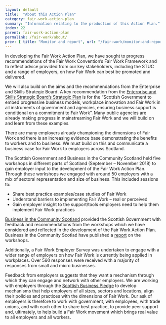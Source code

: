 ```yaml
---
layout: default
title:  "About this Action Plan"
category: fair-work-action-plan
summary: "Information relating to the production of this Action Plan."
index: 22
parent: fair-work-action-plan
permalink: /fair-work/about/
prev: { title: "Monitor and report", url: "/fair-work/monitor-and-report/" }
---
```


In developing the Fair Work Action Plan, we have sought to progress recommendations of the Fair Work Convention’s Fair Work Framework and to reflect advice provided from our key stakeholders, including the STUC and a range of employers, on how Fair Work can best be promoted and delivered.  

We will also build on the aims and the recommendations from the Enterprise and Skills Strategic Board.  A key recommendation from the [Enterprise and Skills Strategic Board’s Strategic Plan](https://www.gov.scot/publications/working-collaboratively-better-scotland/) is for the “Scottish Government to embed progressive business models, workplace innovation and Fair Work in all instruments of government and agencies, ensuring business support is conditional on a commitment to Fair Work”. Many public agencies are already making progress in mainstreaming Fair Work and we will build on and learn from these examples.

There are many employers already championing the dimensions of Fair Work and there is an increasing evidence base demonstrating the benefits to workers and to business.  We must build on this and communicate a business case for Fair Work to employers across Scotland.    

The Scottish Government and Business in the Community Scotland held five workshops in different parts of Scotland (September – November 2018) to gain employer input to the development of the Fair Work Action Plan.  Through these workshops we engaged with around 50 employers with a mix of sectoral representation and size of business.   This included sessions to:
* Share best practice examples/case studies of Fair Work 
* Understand barriers to implementing Fair Work – real or perceived 
* Gain employer insight to the support/tools employers need to help them implement Fair Work practices

[Business in the Community Scotland](https://www.bitc.org.uk/) provided the Scottish Government with feedback and recommendations from the workshops which we have considered and reflected in the development of the Fair Work Action Plan.  Business in the Community Scotlad have published a [report](https://www.bitc.org.uk/resources-training/resources/research/making-scotland-world-leader-fair-work-0) on the workshops.

Additionally, a Fair Work Employer Survey was undertaken to engage with a wider range of employers on how Fair Work is currently being applied in workplaces.  Over 560 responses were received with a majority of responses from small and micro businesses.  

Feedback from employers suggests that they want a mechanism through which they can engage and network with other employers.  We are working with employers through the [Scottish Business Pledge](https://scottishbusinesspledge.scot/) to develop mechanisms that help employers of all sizes, sectors and locations, align their policies and practices with the dimensions of Fair Work. Our ask of employers is therefore to work with government, with employees, with trade unions, and with each other to share best practice, to provide peer support and, ultimately, to help build a Fair Work movement which brings real value to all employers and all workers. 

